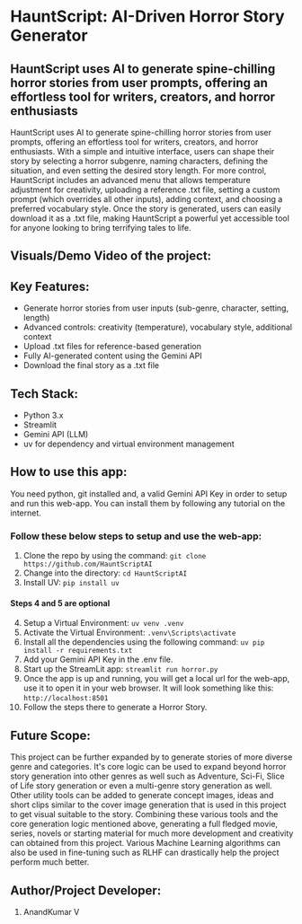 # HauntScript: AI-Driven Horror Story Generator
## HauntScript uses AI to generate spine-chilling horror stories from user prompts, offering an effortless tool for writers, creators, and horror enthusiasts

HauntScript uses AI to generate spine-chilling horror stories from user prompts, offering an effortless tool for writers, creators, and horror enthusiasts. With a simple and intuitive interface, users can shape their story by selecting a horror subgenre, naming characters, defining the situation, and even setting the desired story length. For more control, HauntScript includes an advanced menu that allows temperature adjustment for creativity, uploading a reference .txt file, setting a custom prompt (which overrides all other inputs), adding context, and choosing a preferred vocabulary style. Once the story is generated, users can easily download it as a .txt file, making HauntScript a powerful yet accessible tool for anyone looking to bring terrifying tales to life.

## Visuals/Demo Video of the project:

## Key Features:
- Generate horror stories from user inputs (sub-genre, character, setting, length)
- Advanced controls: creativity (temperature), vocabulary style, additional context
- Upload .txt files for reference-based generation
- Fully AI-generated content using the Gemini API
- Download the final story as a .txt file

## Tech Stack:
- Python 3.x
- Streamlit
- Gemini API (LLM)
- uv for dependency and virtual environment management

## How to use this app:
You need python, git installed and, a valid Gemini API Key in order to setup and run this web-app. You can install them by following any tutorial on the internet.

### Follow these below steps to setup and use the web-app:
1. Clone the repo by using the command: `git clone https://github.com/HauntScriptAI`
2. Change into the directory: `cd HauntScriptAI`
3. Install UV: `pip install uv`
#### Steps 4 and 5 are optional
4. Setup a Virtual Environment: `uv venv .venv`
5. Activate the Virtual Environment: `.venv\Scripts\activate`
6. Install all the dependencies using the following command: `uv pip install -r requirements.txt`
7. Add your Gemini API Key in the .env file.
8. Start up the StreamLit app: `streamlit run horror.py`
9. Once the app is up and running, you will get a local url for the web-app, use it to open it in your web browser. It will look something like this: `http://localhost:8501`
10. Follow the steps there to generate a Horror Story.

## Future Scope:
This project can be further expanded by to generate stories of more diverse genre and categories. It's core logic can be used to expand beyond horror story generation into other genres as well such as Adventure, Sci-Fi, Slice of Life story generation or even a multi-genre story generation as well. Other utility tools can be added to generate concept images, ideas and short clips similar to the cover image generation that is used in this project to get visual suitable to the story. Combining these various tools and the core generation logic mentioned above, generating a full fledged movie, series, novels or starting material for much more development and creativity can obtained from this project. Various Machine Learning algorithms can also be used in fine-tuning such as RLHF can drastically help the project perform much better.


## Author/Project Developer:
1. AnandKumar V